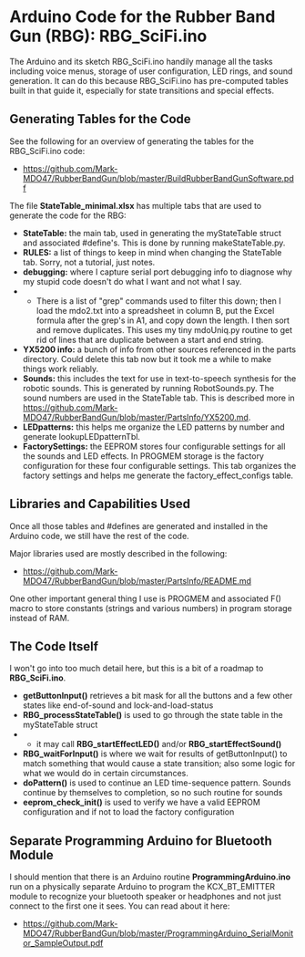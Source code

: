 # Arduino Code for the Rubber Band Gun (RBG): RBG_SciFi.ino
The Arduino and its sketch RBG_SciFi.ino handily manage all the tasks including voice menus, storage of user configuration, LED rings, and sound generation. It can do this because RBG_SciFi.ino has pre-computed tables built in that guide it, especially for state transitions and special effects.

## Generating Tables for the Code
See the following for an overview of generating the tables for the RBG_SciFi.ino code:
* https://github.com/Mark-MDO47/RubberBandGun/blob/master/BuildRubberBandGunSoftware.pdf

The file **StateTable_minimal.xlsx** has multiple tabs that are used to generate the code for the RBG:
* **StateTable:** the main tab, used in generating the myStateTable struct and associated #define's. This is done by running makeStateTable.py.
* **RULES:** a list of things to keep in mind when changing the StateTable tab. Sorry, not a tutorial, just notes.
* **debugging:** where I capture serial port debugging info to diagnose why my stupid code doesn't do what I want and not what I say.
* * There is a list of "grep" commands used to filter this down; then I load the mdo2.txt into a spreadsheet in column B, put the Excel formula after the grep's in A1, and copy down the length. I then sort and remove duplicates. This uses my tiny mdoUniq.py routine to get rid of lines that are duplicate between a start and end string.
* **YX5200 info:** a bunch of info from other sources referenced in the parts directory. Could delete this tab now but it took me a while to make things work reliably.
* **Sounds:** this includes the text for use in text-to-speech synthesis for the robotic sounds. This is generated by running RobotSounds.py. The sound numbers are used in the StateTable tab. This is described more in https://github.com/Mark-MDO47/RubberBandGun/blob/master/PartsInfo/YX5200.md.
* **LEDpatterns:** this helps me organize the LED patterns by number and generate lookupLEDpatternTbl.
* **FactorySettings:** the EEPROM stores four configurable settings for all the sounds and LED effects. In PROGMEM storage is the factory configuration for these four configurable settings. This tab organizes the factory settings and helps me generate the factory_effect_configs table.

## Libraries and Capabilities Used
Once all those tables and #defines are generated and installed in the Arduino code, we still have the rest of the code.

Major libraries used are mostly described in the following:
* https://github.com/Mark-MDO47/RubberBandGun/blob/master/PartsInfo/README.md

One other important general thing I use is PROGMEM and associated F() macro to store constants (strings and various numbers) in program storage instead of RAM.

## The Code Itself
I won't go into too much detail here, but this is a bit of a roadmap to **RBG_SciFi.ino**.
* **getButtonInput()** retrieves a bit mask for all the buttons and a few other states like end-of-sound and lock-and-load-status
* **RBG_processStateTable()** is used to go through the state table in the myStateTable struct
* * it may call **RBG_startEffectLED()** and/or **RBG_startEffectSound()**
* **RBG_waitForInput()** is where we wait for results of getButtonInput() to match something that would cause a state transition; also some logic for what we would do in certain circumstances.
* **doPattern()** is used to continue an LED time-sequence pattern. Sounds continue by themselves to completion, so no such routine for sounds
* **eeprom_check_init()** is used to verify we have a valid EEPROM configuration and if not to load the factory configuration

## Separate Programming Arduino for Bluetooth Module
I should mention that there is an Arduino routine **ProgrammingArduino.ino** run on a physically separate Arduino to program the KCX_BT_EMITTER module to recognize your bluetooth speaker or headphones and not just connect to the first one it sees. You can read about it here:
* https://github.com/Mark-MDO47/RubberBandGun/blob/master/ProgrammingArduino_SerialMonitor_SampleOutput.pdf
